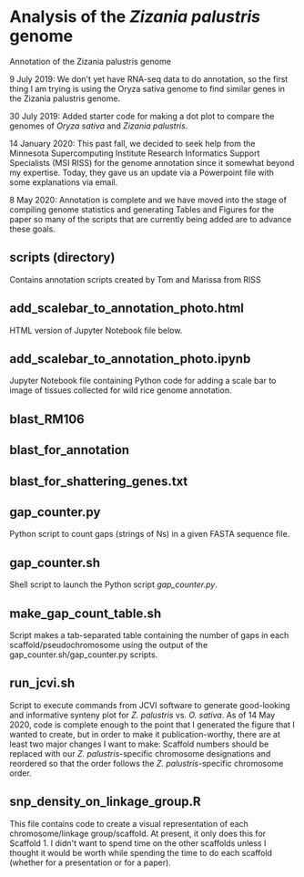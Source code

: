 # Analysis of the _Zizania palustris_ genome
Annotation of the Zizania palustris genome

9 July 2019: We don't yet have RNA-seq data to do annotation, so the first thing I am trying is using the Oryza sativa genome to find similar genes in the Zizania palustris genome.

30 July 2019: Added starter code for making a dot plot to compare the genomes of _Oryza sativa_ and _Zizania palustris_.

14 January 2020: This past fall, we decided to seek help from the Minnesota Supercomputing Institute Research Informatics Support Specialists (MSI RISS) for the genome annotation since it somewhat beyond my expertise. Today, they gave us an update via a Powerpoint file with some explanations via email.

8 May 2020: Annotation is complete and we have moved into the stage of compiling genome statistics and generating Tables and Figures for the paper so many of the scripts that are currently being added are to advance these goals.

## scripts (directory)
Contains annotation scripts created by Tom and Marissa from RISS

## add_scalebar_to_annotation_photo.html
HTML version of Jupyter Notebook file below.

## add_scalebar_to_annotation_photo.ipynb
Jupyter Notebook file containing Python code for adding a scale bar to image of tissues collected for wild rice genome annotation.

## blast_RM106

## blast_for_annotation

## blast_for_shattering_genes.txt

## gap_counter.py
Python script to count gaps (strings of Ns) in a given FASTA sequence file.

## gap_counter.sh
Shell script to launch the Python script _gap_counter.py_.

## make_gap_count_table.sh
Script makes a tab-separated table containing the number of gaps in each scaffold/pseudochromosome using the output of the gap_counter.sh/gap_counter.py scripts.

## run_jcvi.sh
Script to execute commands from JCVI software to generate good-looking and informative synteny plot for _Z. palustris_ vs. _O. sativa_. As of 14 May 2020, code is complete enough to the point that I generated the figure that I wanted to create, but in order to make it publication-worthy, there are at least two major changes I want to make: Scaffold numbers should be replaced with our _Z. palustris_-specific chromosome designations and reordered so that the order follows the _Z. palustris_-specific chromosome order.

## snp_density_on_linkage_group.R
This file contains code to create a visual representation of each chromosome/linkage group/scaffold.
At present, it only does this for Scaffold 1. I didn't want to spend time on the other scaffolds unless I thought it would be worth while spending the time to do each scaffold (whether for a presentation or for a paper).
